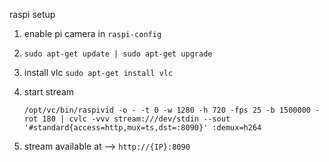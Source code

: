 raspi setup

1. enable pi camera in ``` raspi-config ```
2. ``` sudo apt-get update | sudo apt-get upgrade ```
3. install vlc ``` sudo apt-get install vlc ```
4. start stream

    ``` /opt/vc/bin/raspivid -o - -t 0 -w 1280 -h 720 -fps 25 -b 1500000 -rot 180 | cvlc -vvv stream:///dev/stdin --sout '#standard{access=http,mux=ts,dst=:8090}' :demux=h264 ```
    
5. stream available at --> ``` http://{IP}:8090 ```

